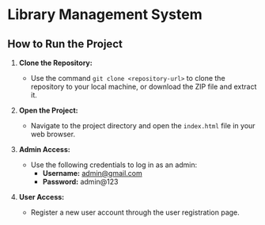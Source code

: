# Library Management System

## How to Run the Project

1. **Clone the Repository:**
   - Use the command `git clone <repository-url>` to clone the repository to your local machine, or download the ZIP file and extract it.

2. **Open the Project:**
   - Navigate to the project directory and open the `index.html` file in your web browser.

3. **Admin Access:**
   - Use the following credentials to log in as an admin:
     - **Username:** admin@gmail.com
     - **Password:** admin@123

4. **User Access:**
   - Register a new user account through the user registration page.
